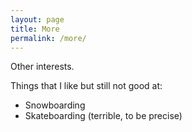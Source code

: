 ```yaml
---
layout: page
title: More
permalink: /more/
---
```


Other interests.

Things that I like but still not good at:
- Snowboarding
- Skateboarding (terrible, to be precise)
